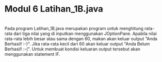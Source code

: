 # Modul 6 Latihan_1B.java
#
Pada program Latihan_1B.java merupakan program untuk menghitung rata-rata dari tiga nilai yang  di inputkan menggunakan JOptionPane. Apabila nilai rata-rata lebih besar atau sama dengan 60, makan akan keluar output "Anda Berhasil! :-)". Jika rata-rata kecil dari 60 akan keluar output "Anda Belum Berhasil! :-(". Untuk membuat kondisi keluaran output tersebut akan menggunakan statement IF. 